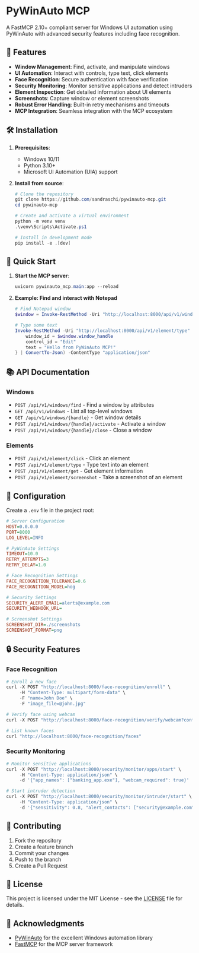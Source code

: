 # PyWinAuto MCP

A FastMCP 2.10+ compliant server for Windows UI automation using PyWinAuto with advanced security features including face recognition.

## 🚀 Features

- **Window Management**: Find, activate, and manipulate windows
- **UI Automation**: Interact with controls, type text, click elements
- **Face Recognition**: Secure authentication with face verification
- **Security Monitoring**: Monitor sensitive applications and detect intruders
- **Element Inspection**: Get detailed information about UI elements
- **Screenshots**: Capture window or element screenshots
- **Robust Error Handling**: Built-in retry mechanisms and timeouts
- **MCP Integration**: Seamless integration with the MCP ecosystem

## 🛠 Installation

1. **Prerequisites**:
   - Windows 10/11
   - Python 3.10+
   - Microsoft UI Automation (UIA) support

2. **Install from source**:
   ```powershell
   # Clone the repository
   git clone https://github.com/sandraschi/pywinauto-mcp.git
   cd pywinauto-mcp
   
   # Create and activate a virtual environment
   python -m venv venv
   .\venv\Scripts\Activate.ps1
   
   # Install in development mode
   pip install -e .[dev]
   ```

## 🚀 Quick Start

1. **Start the MCP server**:
   ```powershell
   uvicorn pywinauto_mcp.main:app --reload
   ```

2. **Example: Find and interact with Notepad**
   ```powershell
   # Find Notepad window
   $window = Invoke-RestMethod -Uri "http://localhost:8000/api/v1/windows/find" -Method Post -Body (@{title="Untitled - Notepad"; timeout=5} | ConvertTo-Json) -ContentType "application/json"
   
   # Type some text
   Invoke-RestMethod -Uri "http://localhost:8000/api/v1/element/type" -Method Post -Body (@{
       window_id = $window.window_handle
       control_id = "Edit"
       text = "Hello from PyWinAuto MCP!"
   } | ConvertTo-Json) -ContentType "application/json"
   ```

## 📚 API Documentation

### Windows
- `POST /api/v1/windows/find` - Find a window by attributes
- `GET /api/v1/windows` - List all top-level windows
- `GET /api/v1/windows/{handle}` - Get window details
- `POST /api/v1/windows/{handle}/activate` - Activate a window
- `POST /api/v1/windows/{handle}/close` - Close a window

### Elements
- `POST /api/v1/element/click` - Click an element
- `POST /api/v1/element/type` - Type text into an element
- `POST /api/v1/element/get` - Get element information
- `POST /api/v1/element/screenshot` - Take a screenshot of an element

## 🔧 Configuration

Create a `.env` file in the project root:

```ini
# Server Configuration
HOST=0.0.0.0
PORT=8000
LOG_LEVEL=INFO

# PyWinAuto Settings
TIMEOUT=10.0
RETRY_ATTEMPTS=3
RETRY_DELAY=1.0

# Face Recognition Settings
FACE_RECOGNITION_TOLERANCE=0.6
FACE_RECOGNITION_MODEL=hog

# Security Settings
SECURITY_ALERT_EMAIL=alerts@example.com
SECURITY_WEBHOOK_URL=

# Screenshot Settings
SCREENSHOT_DIR=./screenshots
SCREENSHOT_FORMAT=png
```

## 🔒 Security Features

### Face Recognition

```python
# Enroll a new face
curl -X POST "http://localhost:8000/face-recognition/enroll" \
     -H "Content-Type: multipart/form-data" \
     -F "name=John Doe" \
     -F "image_file=@john.jpg"

# Verify face using webcam
curl -X POST "http://localhost:8000/face-recognition/verify/webcam?confidence_threshold=0.7"

# List known faces
curl "http://localhost:8000/face-recognition/faces"
```

### Security Monitoring

```python
# Monitor sensitive applications
curl -X POST "http://localhost:8000/security/monitor/apps/start" \
     -H "Content-Type: application/json" \
     -d '{"app_names": ["banking_app.exe"], "webcam_required": true}'

# Start intruder detection
curl -X POST "http://localhost:8000/security/monitor/intruder/start" \
     -H "Content-Type: application/json" \
     -d '{"sensitivity": 0.8, "alert_contacts": ["security@example.com"]}'
```

## 🤝 Contributing

1. Fork the repository
2. Create a feature branch
3. Commit your changes
4. Push to the branch
5. Create a Pull Request

## 📄 License

This project is licensed under the MIT License - see the [LICENSE](LICENSE) file for details.

## 🙏 Acknowledgments

- [PyWinAuto](https://pywinauto.github.io/) for the excellent Windows automation library
- [FastMCP](https://github.com/wandb/fastmcp) for the MCP server framework
